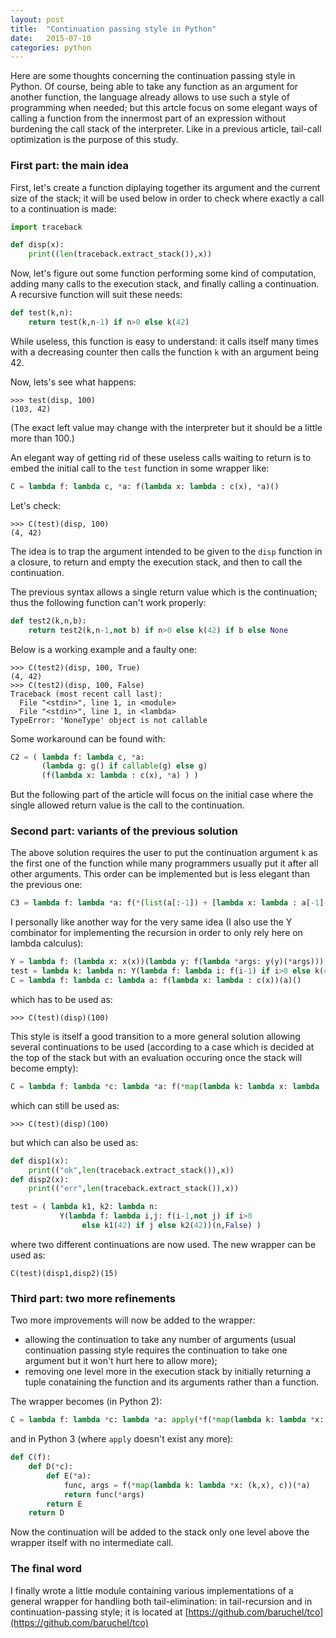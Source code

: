 ```yaml
---
layout: post
title:  "Continuation passing style in Python"
date:   2015-07-10
categories: python
---
```

Here are some thoughts concerning the continuation passing style in Python. Of course, being able to take any function as an argument for another function, the language already allows to use such a style of programming when needed; but this artcle focus on some elegant ways of calling a function from the innermost part of an expression without burdening the call stack of the interpreter. Like in a previous article, tail-call optimization is the purpose of this study.

### First part: the main idea

First, let's create a function diplaying together its argument and the current size of the stack; it will be used below in order to check where exactly a call to a continuation is made:

~~~python
import traceback

def disp(x):
    print((len(traceback.extract_stack()),x))
~~~

Now, let's figure out some function performing some kind of computation, adding many calls to the execution stack, and finally calling a continuation. A recursive function will suit these needs:

~~~python
def test(k,n):
    return test(k,n-1) if n>0 else k(42)
~~~

While useless, this function is easy to understand: it calls itself many times  with a decreasing counter then calls the function `k` with an argument being 42.

Now, lets's see what happens:

    >>> test(disp, 100)
    (103, 42)

(The exact left value may change with the interpreter but it should be a little more than 100.)

An elegant way of getting rid of these useless calls waiting to return is to embed the initial call to the `test` function in some wrapper like:

~~~python
C = lambda f: lambda c, *a: f(lambda x: lambda : c(x), *a)()
~~~

Let's check:

    >>> C(test)(disp, 100)
    (4, 42)

The idea is to trap the argument intended to be given to the `disp` function in a closure, to return and empty the execution stack, and then to call the continuation.

The previous syntax allows a single return value which is the continuation; thus the following function can't work properly:

~~~python
def test2(k,n,b):
    return test2(k,n-1,not b) if n>0 else k(42) if b else None
~~~

Below is a working example and a faulty one:

    >>> C(test2)(disp, 100, True)
    (4, 42)
    >>> C(test2)(disp, 100, False)
    Traceback (most recent call last):
      File "<stdin>", line 1, in <module>
      File "<stdin>", line 1, in <lambda>
    TypeError: 'NoneType' object is not callable

Some workaround can be found with:

~~~python
C2 = ( lambda f: lambda c, *a:
       (lambda g: g() if callable(g) else g)
       (f(lambda x: lambda : c(x), *a) ) )
~~~

But the following part of the article will focus on the initial case where the single allowed return value is the call to the continuation.

### Second part: variants of the previous solution

The above solution requires the user to put the continuation argument `k` as the first one of the function while many programmers usually put it after all other arguments. This order can be implemented but is less elegant than the previous one:

~~~python
C3 = lambda f: lambda *a: f(*(list(a[:-1]) + [lambda x: lambda : a[-1](x)]) )()
~~~

I personally like another way for the very same idea (I also use the Y combinator for implementing the recursion in order to only rely here on lambda calculus):

~~~python
Y = lambda f: (lambda x: x(x))(lambda y: f(lambda *args: y(y)(*args)))
test = lambda k: lambda n: Y(lambda f: lambda i: f(i-1) if i>0 else k(42))(n)
C = lambda f: lambda c: lambda a: f(lambda x: lambda : c(x))(a)()
~~~

which has to be used as:

    >>> C(test)(disp)(100)

This style is itself a good transition to a more general solution allowing several continuations to be used (according to a case which is decided at the top of the stack but with an evaluation occuring once the stack will become empty):

~~~python
C = lambda f: lambda *c: lambda *a: f(*map(lambda k: lambda x: lambda : k(x), c))(*a)()
~~~

which can still be used as:

    >>> C(test)(disp)(100)

but which can also be used as:

~~~python
def disp1(x):
    print(("ok",len(traceback.extract_stack()),x))
def disp2(x):
    print(("err",len(traceback.extract_stack()),x))

test = ( lambda k1, k2: lambda n:
           Y(lambda f: lambda i,j: f(i-1,not j) if i>0
                else k1(42) if j else k2(42))(n,False) )
~~~

where two different continuations are now used. The new wrapper can be used as:

    C(test)(disp1,disp2)(15)

### Third part: two more refinements

Two more improvements will now be added to the wrapper:

  * allowing the continuation to take any number of arguments (usual continuation passing style requires the continuation to take one argument but it won't hurt here to allow more);
  * removing one level more in the execution stack by initially returning a tuple conataining the function and its arguments rather than a function.

The wrapper becomes (in Python 2):

~~~python
C = lambda f: lambda *c: lambda *a: apply(*f(*map(lambda k: lambda *x: (k,x), c))(*a))
~~~

and in Python 3 (where `apply` doesn't exist any more):

~~~python
def C(f):
    def D(*c):
        def E(*a):
            func, args = f(*map(lambda k: lambda *x: (k,x), c))(*a)
            return func(*args)
        return E
    return D
~~~

Now the continuation will be added to the stack only one level above the wrapper itself with no intermediate call.

### The final word

I finally wrote a little module containing various implementations of a general wrapper for handling both tail-elimination: in tail-recursion and in continuation-passing style; it is located at [https://github.com/baruchel/tco](https://github.com/baruchel/tco)
